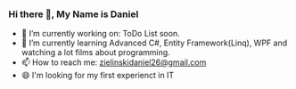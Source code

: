 ### Hi there 👋, My Name is Daniel


- 🔭 I’m currently working on: ToDo List soon.
- 🌱 I’m currently learning Advanced C#, Entity Framework(Linq), WPF and watching a lot films about programming.
- 📫 How to reach me: zielinskidaniel26@gmail.com
- 😄 I'm looking for my first experienct in IT

